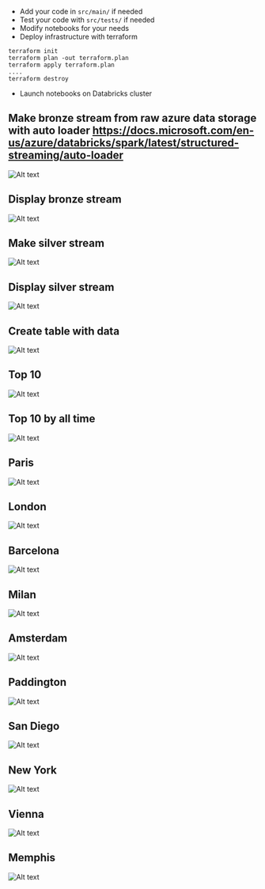 * Add your code in `src/main/` if needed
* Test your code with `src/tests/` if needed
* Modify notebooks for your needs
* Deploy infrastructure with terraform
```
terraform init
terraform plan -out terraform.plan
terraform apply terraform.plan
....
terraform destroy
```
* Launch notebooks on Databricks cluster

## Make bronze stream from raw azure data storage with auto loader https://docs.microsoft.com/en-us/azure/databricks/spark/latest/structured-streaming/auto-loader

![Alt text](screenshots/BronzeStream.png?raw=true "Title")

## Display bronze stream

![Alt text](screenshots/BronzeDisplay.png?raw=true "Title")

## Make silver stream

![Alt text](screenshots/SilverStream.png?raw=true "Title")

## Display silver stream

![Alt text](screenshots/SilverDisplay.png?raw=true "Title")

## Create table with data

![Alt text](screenshots/CreateTable.png?raw=true "Title")

## Top 10

![Alt text](screenshots/Top10.png?raw=true "Title")

## Top 10 by all time

![Alt text](screenshots/Top10JoinData.png?raw=true "Title")

## Paris

![Alt text](screenshots/Paris.png?raw=true "Title")

## London

![Alt text](screenshots/London.png?raw=true "Title")

## Barcelona

![Alt text](screenshots/Barcelona.png?raw=true "Title")

## Milan

![Alt text](screenshots/Milan.png?raw=true "Title")

## Amsterdam

![Alt text](screenshots/Amsterdam.png?raw=true "Title")

## Paddington

![Alt text](screenshots/Paddington.png?raw=true "Title")

## San Diego

![Alt text](screenshots/San_Diego.png?raw=true "Title")

## New York

![Alt text](screenshots/New_York.png?raw=true "Title")

## Vienna

![Alt text](screenshots/Vienna.png?raw=true "Title")

## Memphis

![Alt text](screenshots/Memphis.png?raw=true "Title")